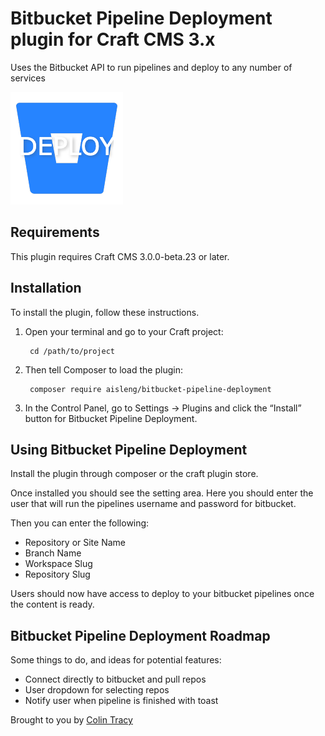 # Bitbucket Pipeline Deployment plugin for Craft CMS 3.x

Uses the Bitbucket API to run pipelines and deploy to any number of services

![Screenshot](resources/img/bb-deploy.png)

## Requirements

This plugin requires Craft CMS 3.0.0-beta.23 or later.

## Installation

To install the plugin, follow these instructions.

1. Open your terminal and go to your Craft project:

        cd /path/to/project

2. Then tell Composer to load the plugin:

        composer require aisleng/bitbucket-pipeline-deployment

3. In the Control Panel, go to Settings → Plugins and click the “Install” button for Bitbucket Pipeline Deployment.

## Using Bitbucket Pipeline Deployment

Install the plugin through composer or the craft plugin store. 

Once installed you should see the setting area.  Here you should enter the user that will run the pipelines username and password for bitbucket.

Then you can enter the following:

* Repository or Site Name
* Branch Name
* Workspace Slug
* Repository Slug

Users should now have access to deploy to your bitbucket pipelines once the content is ready.

## Bitbucket Pipeline Deployment Roadmap

Some things to do, and ideas for potential features:

* Connect directly to bitbucket and pull repos
* User dropdown for selecting repos
* Notify user when pipeline is finished with toast

Brought to you by [Colin Tracy](https://www.colintracy.com)
